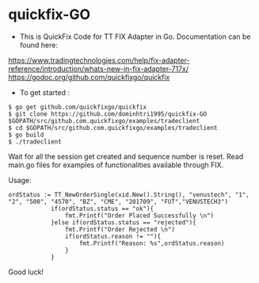 # quickfix-GO

- This is QuickFix Code for TT FIX Adapter in Go. Documentation can be found here:

https://www.tradingtechnologies.com/help/fix-adapter-reference/introduction/whats-new-in-fix-adapter-717x/
https://godoc.org/github.com/quickfixgo/quickfix

- To get started :
```
$ go get github.com/quickfixgo/quickfix
$ git clone https://github.com/dominhtri1995/quickfix-GO $GOPATH/src/github.com.quickfixgo/examples/tradeclient
$ cd $GOPATH/src/github.com.quickfixgo/examples/tradeclient
$ go build
$ ./tradeclient
```

Wait for all the session get created and sequence number is reset. Read main.go files for examples of functionalities available through FIX. 

Usage:
```
ordStatus := TT_NewOrderSingle(xid.New().String(), "venustech", "1", "2", "500", "4570", "BZ", "CME", "201709", "FUT","VENUSTECH3")
			if(ordStatus.status == "ok"){
				fmt.Printf("Order Placed Successfully \n")
			}else if(ordStatus.status == "rejected"){
				fmt.Printf("Order Rejected \n")
				if(ordStatus.reason != ""){
					fmt.Printf("Reason: %s",ordStatus.reason)
				}
			}
```

Good luck!


